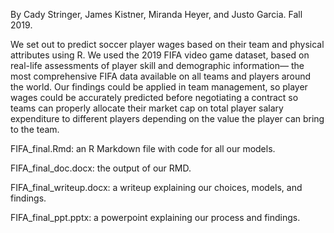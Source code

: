 
By Cady Stringer, James Kistner, Miranda Heyer, and Justo Garcia. Fall 2019.

We set out to predict soccer player wages based on their team and physical attributes using R. We used the 2019 FIFA video game dataset, based on real-life assessments of player skill and demographic information— the most comprehensive FIFA data available on all teams and players around the world. Our findings could be applied in team management, so player wages could be accurately predicted before negotiating a contract so teams can properly allocate their market cap on total player salary expenditure to different players depending on the value the player can bring to the team.

FIFA_final.Rmd: an R Markdown file with code for all our models.

FIFA_final_doc.docx: the output of our RMD.

FIFA_final_writeup.docx: a writeup explaining our choices, models, and findings.

FIFA_final_ppt.pptx: a powerpoint explaining our process and findings.
